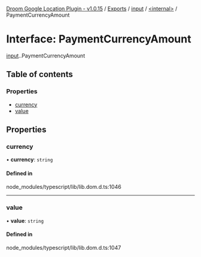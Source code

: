 [Droom Google Location Plugin - v1.0.15](../README.md) / [Exports](../modules.md) / [input](../modules/input.md) / [<internal\>](../modules/input._internal_.md) / PaymentCurrencyAmount

# Interface: PaymentCurrencyAmount

[input](../modules/input.md).[<internal>](../modules/input._internal_.md).PaymentCurrencyAmount

## Table of contents

### Properties

- [currency](input._internal_.PaymentCurrencyAmount.md#currency)
- [value](input._internal_.PaymentCurrencyAmount.md#value)

## Properties

### currency

• **currency**: `string`

#### Defined in

node_modules/typescript/lib/lib.dom.d.ts:1046

___

### value

• **value**: `string`

#### Defined in

node_modules/typescript/lib/lib.dom.d.ts:1047
